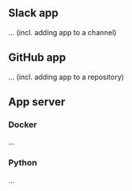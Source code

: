 ## Slack app

... (incl. adding app to a channel)

## GitHub app 

... (incl. adding app to a repository)

## App server

### Docker

...

### Python

...
